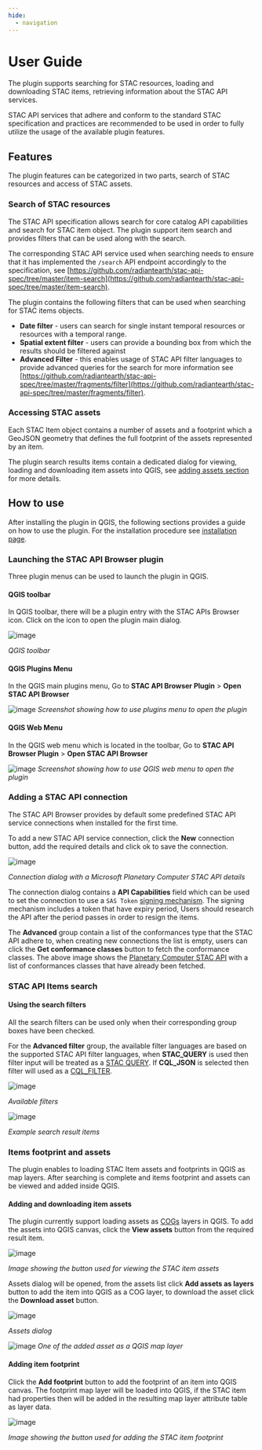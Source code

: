 ```yaml
---
hide:
  - navigation
---
```


# User Guide
The plugin supports searching for STAC resources, loading and downloading STAC items,
retrieving information about the STAC API services.

STAC API services that adhere and conform to the standard STAC specification and practices are recommended
to be used in order to fully utilize the usage of the available plugin features.

## Features
The plugin features can be categorized in two parts, search of STAC resources and access of STAC assets.

### Search of STAC resources 
The STAC API specification allows search for core catalog API capabilities and search for STAC item object.
The plugin support item search and provides filters that can be used along with the search. 

The corresponding STAC API service used when searching needs to ensure that it has implemented the `/search` 
API endpoint accordingly to the specification,
see [https://github.com/radiantearth/stac-api-spec/tree/master/item-search](https://github.com/radiantearth/stac-api-spec/tree/master/item-search).

The plugin contains the following filters that can be used when searching for STAC items objects.

- **Date filter** - users can search for single instant temporal resources or resources with a temporal range.
- **Spatial extent filter** - users can provide a bounding box from which the results should be filtered against
- **Advanced Filter** - this enables usage of STAC API filter languages to provide advanced queries for the search
 for more information 
see [https://github.com/radiantearth/stac-api-spec/tree/master/fragments/filter](https://github.com/radiantearth/stac-api-spec/tree/master/fragments/filter).

### Accessing STAC assets 
Each STAC Item object contains a number of assets and a footprint which a GeoJSON geometry that defines the full
footprint of the assets represented by an item.

The plugin search results items contain a dedicated dialog for viewing, loading and downloading item assets into
QGIS, see [adding assets section](./user-guide#adding-assets) for more details.


## How to use
After installing the plugin in QGIS, the following sections provides a guide on how to use the plugin.
For the installation procedure see [installation page](./installation).

### Launching the STAC API Browser plugin

Three plugin menus can be used to launch the plugin in QGIS.

#### QGIS toolbar

In QGIS toolbar, there will be a plugin entry with the STAC APIs Browser icon.
Click on the icon to open the plugin main dialog.

![image](images/toolbar.png)

_QGIS toolbar_

#### QGIS Plugins Menu
In the QGIS main plugins menu, Go to **STAC API Browser Plugin** > **Open STAC API Browser** 

![image](images/plugin_menu.gif)
_Screenshot showing how to use plugins menu to open the plugin_


#### QGIS Web Menu
In the QGIS web menu which is located in the toolbar,
Go to **STAC API Browser Plugin** > **Open STAC API Browser** 

![image](images/web_menu.gif)
_Screenshot showing how to use QGIS web menu to open the plugin_

### Adding a STAC API connection

The STAC API Browser provides by default some predefined STAC API service connections when installed for the first time.

To add a new STAC API service connection, click the **New** connection button, add the required details 
and click ok to save the connection.

![image](images/add_stac_connectin.png)

_Connection dialog with a Microsoft Planetary Computer STAC API details_

The connection dialog contains a **API Capabilities** field which can be used to set the connection to use
a `SAS Token` [signing mechanism](https://planetarycomputer.microsoft.com/docs/concepts/sas/).
The signing mechanism includes a token that have expiry period, Users should research the API after the period passes in order to resign the items.

The **Advanced** group contain a list of the conformances type that the STAC API adhere to, when creating
new connections the list is empty, users can click the **Get conformance classes** button to fetch the conformance
classes. The above image shows the [Planetary Computer STAC API](https://planetarycomputer.microsoft.com/api/stac/v1)
with a list of conformances classes that have already been fetched.

### STAC API Items search

#### Using the search filters
All the search filters can be used only when their corresponding group boxes have been checked.

For the **Advanced filter** group, the available filter languages are based on the supported STAC API filter
languages, when **STAC_QUERY** is used then filter input will be treated as a [STAC QUERY](https://github.com/radiantearth/stac-api-spec/tree/master/fragments/query).
If **CQL_JSON** is selected then filter will used as a [CQL_FILTER](https://github.com/radiantearth/stac-api-spec/tree/master/fragments/filter).


![image](images/available_filters_planetary.png)

_Available filters_



![image](images/search_results_planetary.png)

_Example search result items_

### Items footprint and assets

The plugin enables to loading STAC Item assets and footprints in QGIS as map layers.
After searching is complete and items footprint and assets can be viewed and added inside QGIS.


#### Adding and downloading item assets

The plugin currently support loading assets as [COGs](https://github.com/cogeotiff/cog-spec/blob/master/spec.md) layers in QGIS.
To add the assets into QGIS canvas, click the **View assets** button from the required result item.


![image](images/view_assets_planetary.png)

_Image showing the button used for viewing the STAC item assets_

Assets dialog will be opened, from the assets list click **Add assets as layers** button to add the item into QGIS
as a COG layer, to download the asset click the **Download asset** button.

![image](images/assets_dialog.png)

_Assets dialog_



![image](images/added_asset_planetary.png)
_One of the added asset as a QGIS map layer_

#### Adding item footprint

Click the **Add footprint** button to add the footprint of an item into QGIS canvas.
The footprint map layer will be loaded into QGIS, if the STAC item had properties then will be added in the
resulting map layer attribute table as layer data.

![image](images/add_footprint_planetary.png)

_Image showing the button used for adding the STAC item footprint_







